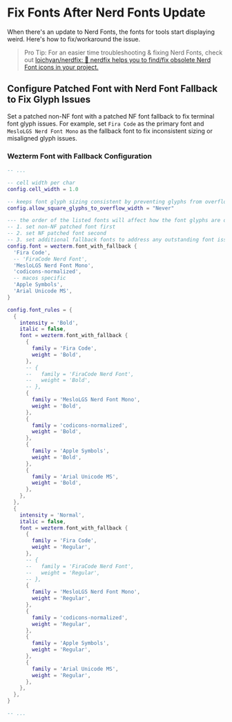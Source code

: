 # Fix Fonts After Nerd Fonts Update

When there's an update to Nerd Fonts, the fonts for tools start displaying
weird. Here's how to fix/workaround the issue.

> Pro Tip: For an easier time troubleshooting & fixing Nerd Fonts, check out [loichyan/nerdfix: 🔣 nerdfix helps you to find/fix obsolete Nerd Font icons in your project.](https://github.com/loichyan/nerdfix)

## Configure Patched Font with Nerd Font Fallback to Fix Glyph Issues

Set a patched non-NF font with a patched NF font fallback to fix terminal font glyph issues. For example,
set `Fira Code` as the primary font and `MesloLGS Nerd Font Mono` as the fallback font to fix inconsistent sizing or
misaligned glyph issues.

### Wezterm Font with Fallback Configuration

```lua
-- ...

-- cell width per char
config.cell_width = 1.0

-- keeps font glyph sizing consistent by preventing glyphs from overflowing square width
config.allow_square_glyphs_to_overflow_width = "Never"

--- the order of the listed fonts will affect how the font glyphs are displayed
-- 1. set non-NF patched font first
-- 2. set NF patched font second
-- 3. set additional fallback fonts to address any outstanding font issues
config.font = wezterm.font_with_fallback {
  'Fira Code',
  -- 'FiraCode Nerd Font',
  'MesloLGS Nerd Font Mono',
  'codicons-normalized',
  -- macos specific
  'Apple Symbols',
  'Arial Unicode MS',
}

config.font_rules = {
  {
    intensity = 'Bold',
    italic = false,
    font = wezterm.font_with_fallback {
      {
        family = 'Fira Code',
        weight = 'Bold',
      },
      -- {
      --   family = 'FiraCode Nerd Font',
      --   weight = 'Bold',
      -- },
      {
        family = 'MesloLGS Nerd Font Mono',
        weight = 'Bold',
      },
      {
        family = 'codicons-normalized',
        weight = 'Bold',
      },
      {
        family = 'Apple Symbols',
        weight = 'Bold',
      },
      {
        family = 'Arial Unicode MS',
        weight = 'Bold',
      },
    },
  },
  {
    intensity = 'Normal',
    italic = false,
    font = wezterm.font_with_fallback {
      {
        family = 'Fira Code',
        weight = 'Regular',
      },
      -- {
      --   family = 'FiraCode Nerd Font',
      --   weight = 'Regular',
      -- },
      {
        family = 'MesloLGS Nerd Font Mono',
        weight = 'Regular',
      },
      {
        family = 'codicons-normalized',
        weight = 'Regular',
      },
      {
        family = 'Apple Symbols',
        weight = 'Regular',
      },
      {
        family = 'Arial Unicode MS',
        weight = 'Regular',
      },
    },
  },
}

-- ...
```

